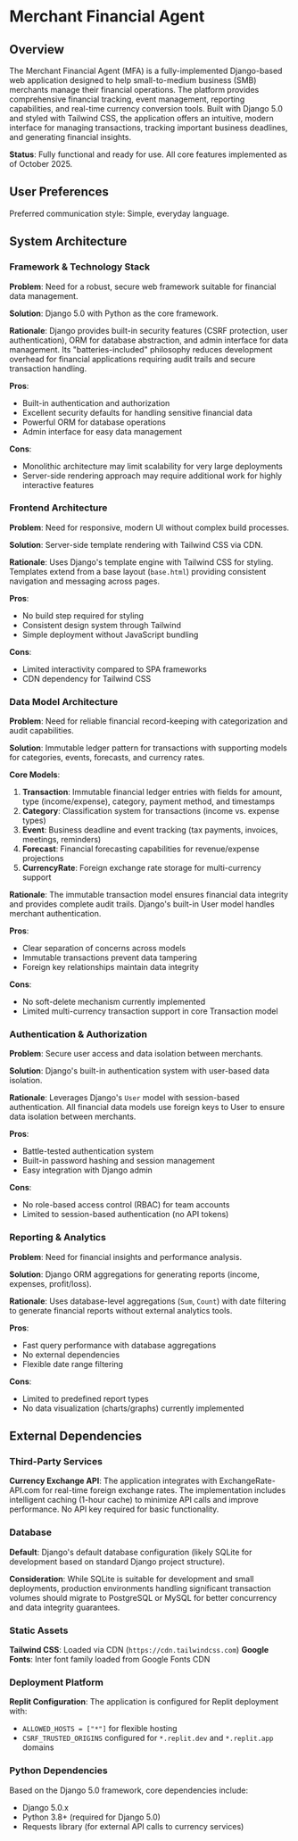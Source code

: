 # Merchant Financial Agent

## Overview

The Merchant Financial Agent (MFA) is a fully-implemented Django-based web application designed to help small-to-medium business (SMB) merchants manage their financial operations. The platform provides comprehensive financial tracking, event management, reporting capabilities, and real-time currency conversion tools. Built with Django 5.0 and styled with Tailwind CSS, the application offers an intuitive, modern interface for managing transactions, tracking important business deadlines, and generating financial insights.

**Status**: Fully functional and ready for use. All core features implemented as of October 2025.

## User Preferences

Preferred communication style: Simple, everyday language.

## System Architecture

### Framework & Technology Stack

**Problem**: Need for a robust, secure web framework suitable for financial data management.

**Solution**: Django 5.0 with Python as the core framework.

**Rationale**: Django provides built-in security features (CSRF protection, user authentication), ORM for database abstraction, and admin interface for data management. Its "batteries-included" philosophy reduces development overhead for financial applications requiring audit trails and secure transaction handling.

**Pros**:
- Built-in authentication and authorization
- Excellent security defaults for handling sensitive financial data
- Powerful ORM for database operations
- Admin interface for easy data management

**Cons**:
- Monolithic architecture may limit scalability for very large deployments
- Server-side rendering approach may require additional work for highly interactive features

### Frontend Architecture

**Problem**: Need for responsive, modern UI without complex build processes.

**Solution**: Server-side template rendering with Tailwind CSS via CDN.

**Rationale**: Uses Django's template engine with Tailwind CSS for styling. Templates extend from a base layout (`base.html`) providing consistent navigation and messaging across pages.

**Pros**:
- No build step required for styling
- Consistent design system through Tailwind
- Simple deployment without JavaScript bundling

**Cons**:
- Limited interactivity compared to SPA frameworks
- CDN dependency for Tailwind CSS

### Data Model Architecture

**Problem**: Need for reliable financial record-keeping with categorization and audit capabilities.

**Solution**: Immutable ledger pattern for transactions with supporting models for categories, events, forecasts, and currency rates.

**Core Models**:

1. **Transaction**: Immutable financial ledger entries with fields for amount, type (income/expense), category, payment method, and timestamps
2. **Category**: Classification system for transactions (income vs. expense types)
3. **Event**: Business deadline and event tracking (tax payments, invoices, meetings, reminders)
4. **Forecast**: Financial forecasting capabilities for revenue/expense projections
5. **CurrencyRate**: Foreign exchange rate storage for multi-currency support

**Rationale**: The immutable transaction model ensures financial data integrity and provides complete audit trails. Django's built-in User model handles merchant authentication.

**Pros**:
- Clear separation of concerns across models
- Immutable transactions prevent data tampering
- Foreign key relationships maintain data integrity

**Cons**:
- No soft-delete mechanism currently implemented
- Limited multi-currency transaction support in core Transaction model

### Authentication & Authorization

**Problem**: Secure user access and data isolation between merchants.

**Solution**: Django's built-in authentication system with user-based data isolation.

**Rationale**: Leverages Django's `User` model with session-based authentication. All financial data models use foreign keys to User to ensure data isolation between merchants.

**Pros**:
- Battle-tested authentication system
- Built-in password hashing and session management
- Easy integration with Django admin

**Cons**:
- No role-based access control (RBAC) for team accounts
- Limited to session-based authentication (no API tokens)

### Reporting & Analytics

**Problem**: Need for financial insights and performance analysis.

**Solution**: Django ORM aggregations for generating reports (income, expenses, profit/loss).

**Rationale**: Uses database-level aggregations (`Sum`, `Count`) with date filtering to generate financial reports without external analytics tools.

**Pros**:
- Fast query performance with database aggregations
- No external dependencies
- Flexible date range filtering

**Cons**:
- Limited to predefined report types
- No data visualization (charts/graphs) currently implemented

## External Dependencies

### Third-Party Services

**Currency Exchange API**: The application integrates with ExchangeRate-API.com for real-time foreign exchange rates. The implementation includes intelligent caching (1-hour cache) to minimize API calls and improve performance. No API key required for basic functionality.

### Database

**Default**: Django's default database configuration (likely SQLite for development based on standard Django project structure).

**Consideration**: While SQLite is suitable for development and small deployments, production environments handling significant transaction volumes should migrate to PostgreSQL or MySQL for better concurrency and data integrity guarantees.

### Static Assets

**Tailwind CSS**: Loaded via CDN (`https://cdn.tailwindcss.com`)
**Google Fonts**: Inter font family loaded from Google Fonts CDN

### Deployment Platform

**Replit Configuration**: The application is configured for Replit deployment with:
- `ALLOWED_HOSTS = ["*"]` for flexible hosting
- `CSRF_TRUSTED_ORIGINS` configured for `*.replit.dev` and `*.replit.app` domains

### Python Dependencies

Based on the Django 5.0 framework, core dependencies include:
- Django 5.0.x
- Python 3.8+ (required for Django 5.0)
- Requests library (for external API calls to currency services)